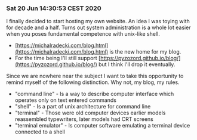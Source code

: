 ### Sat 20 Jun 14:30:53 CEST 2020

I finally decided to start hosting my own website. An idea I was toying with for decade and a half. Turns out system administration is a whole lot easier when you poses fundamental competence with unix-like shell.

* [https://michalradecki.com/blog.html](https://michalradecki.com/blog.html) is the new home for my blog.
* For the time being I'll still support [https://pyzozord.github.io/blog/](https://pyzozord.github.io/blog/) but I think I'll drop it eventually.

Since we are nowhere near the subject I want to take this opportunity to remind myself of the following distinction. Why not, my blog, my rules.

* "command line" - Is a way to describe computer interface which operates only on text entered commands
* "shell" - Is a part of unix architecture for command line
* "terminal" - Those were old computer devices earlier models reassembled typewriters, later models had CRT screens
* "terminal emulator" - Is computer software emulating a terminal device connected to a shell
